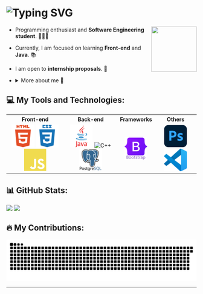 <!-- Header-->
<h1>
 <img src="https://readme-typing-svg.herokuapp.com?font=Fira+Code&weight=500&size=30&duration=2500&pause=3000&color=F7F7F7&vCenter=true&random=false&lines=+%F0%9F%90%88%E2%80%8D%E2%AC%9B++Hi%2C+I'm+Victor%3A" alt="Typing SVG" />
</h1>
<img align="right" width="120" height="120" src="https://cdn.pixabay.com/animation/2023/10/30/14/40/14-40-05-944_512.gif">

<!-- About me -->
*  Programming enthusiast and **Software Engineering student**. 🧑🏻‍💻
*  Currently, I am focused on learning **Front-end** and **Java**. 📚
*  I am open to **internship proposals**. 💼

* <details>
  <summary> More about me 🌟 </summary>
  <br>

  <p>🌐 Socials:</p>
  <p>
   
  - [![LinkedIn](https://img.shields.io/badge/LinkedIn-0077B5?style=for-the-badge&logo=linkedin&logoColor=white)](https://www.linkedin.com/in/victormillandev/) <br>
  - [![Instagram](https://img.shields.io/badge/Instagram-E4405F?style=for-the-badge&logo=instagram&logoColor=white)](https://www.instagram.com/victormillan_dev/)
  </p>
  <br>
  
  <img align="right" width="80" height="100" src="https://media.tenor.com/TBsXnJBWLncAAAAi/ghost-dance.gif">
  <p>  🧑🏻‍🎓 Education:</p>
  <ul>
      <li> Currently pursuing a Bachelor's degree in Software Engineering (1/8)   </li>
      <li> Ongoing courses in Front-end development  </li>
      <li> Ongoing English courses </li>
  </ul>
  <br>

  <img align="right" width="100" height="100" src="https://media.tenor.com/nHBgEK6zEQMAAAAi/cat-gray.gif">
  <p>  🎮 Hobbies:</p>
  <ul>
      <li>Coding</li>
      <li>Reading</li>
      <li>Gaming</li>
  </ul>
  <br>
   <img align="right" width="100" height="100" src="https://i.pinimg.com/originals/1a/56/ea/1a56eaaaf78869d7c6e0e620b2b98394.gif">
   <p>  ❤️ I Love:</p>
  
  <ul>
      <li> Cats </li>
      <li> Coffe </li>
      <li> My girlfriend </li>
  </ul>
</details>
 
<!-- Skills -->
## 💻 My Tools and Technologies: 
<div>
<table>
  <tr>
    <th  text-align: center;">Front-end</th>
    <th  text-align: center;">Back-end</th>
    <th  text-align: center;">Frameworks</th>
    <th  text-align: center;">Others</th>
  </tr>
  <tr>
    <td style="text-align: center;">
      <img alt="HTML" height="60" width="60" src="https://raw.githubusercontent.com/devicons/devicon/6910f0503efdd315c8f9b858234310c06e04d9c0/icons/html5/html5-plain-wordmark.svg">
      <img alt="CSS" height="60" width="60" src="https://raw.githubusercontent.com/devicons/devicon/6910f0503efdd315c8f9b858234310c06e04d9c0/icons/css3/css3-plain-wordmark.svg">
      <img alt="Js" height="60" width="60" src="https://raw.githubusercontent.com/devicons/devicon/6910f0503efdd315c8f9b858234310c06e04d9c0/icons/javascript/javascript-plain.svg">
    </td>
    <td style="text-align: center;">
      <img alt="Java" height="60" width="60" src="https://raw.githubusercontent.com/devicons/devicon/6910f0503efdd315c8f9b858234310c06e04d9c0/icons/java/java-original-wordmark.svg">
      <img alt="C++" height="60" width="60" src="https://raw.githubusercontent.com/isocpp/logos/64ef037049f87ac74875dbe72695e59118b52186/cpp_logo.svg">
      <img alt="postgreSQL" height="60" width="60" src="https://raw.githubusercontent.com/devicons/devicon/6910f0503efdd315c8f9b858234310c06e04d9c0/icons/postgresql/postgresql-original-wordmark.svg">
    </td>
    <td style="text-align: center;">
      <img align="center" alt="Bootstrap" height="60" width="60" src="https://raw.githubusercontent.com/devicons/devicon/6910f0503efdd315c8f9b858234310c06e04d9c0/icons/bootstrap/bootstrap-original-wordmark.svg">
    </td>
    <td style="text-align: center;">
      <img alt="Photoshop" height="60" width="60" src="https://raw.githubusercontent.com/devicons/devicon/6910f0503efdd315c8f9b858234310c06e04d9c0/icons/photoshop/photoshop-original.svg">
      <img alt="Vscode" height="60" width="60" src="https://raw.githubusercontent.com/devicons/devicon/6910f0503efdd315c8f9b858234310c06e04d9c0/icons/vscode/vscode-original.svg">
    </td>
  </tr>
</table>
</div>

 <!-- Status -->
## 📊 GitHub Stats: 
<div>
    <ahref="https://github.com/ViictorrMillan">
        <img  height="180em" src="https://github-readme-stats.vercel.app/api?username=ViictorrMillan&theme=midnight-purple&hide_border=false&include_all_commits=true&count_private=true" />
        <img  height="180em" src="https://github-readme-stats.vercel.app/api/top-langs/?username=ViictorrMillan&theme=midnight-purple&hide_border=false&include_all_commits=true&count_private=true&layout=compact" />
   </a>

</div>
     
 <!-- Snake -->
 
 ## 🔥 My Contributions: 
<img alt="snake eating my contributions" src="https://raw.githubusercontent.com/ViictorrMillan/ViictorrMillan/output/github-contribution-grid-snake-dark.svg" />

---
